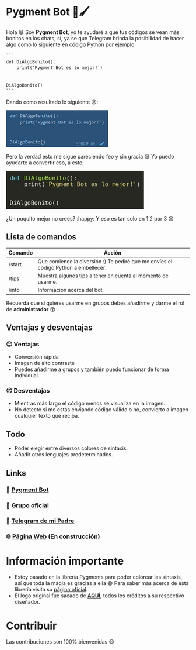 # Pygment Bot :robot::paintbrush:
Hola :smile: Soy **Pygment Bot**, yo te ayudaré a que tus códigos se vean más bonitos en los chats, sí, ya se que Telegram brinda la posibilidad de hacer algo como lo siguiente en código Python por ejemplo:

```
​```
def DiAlgoBonito():
    print('Pygment Bot es lo mejor!')


DiAlgoBonito()
​```
```

Dando como resultado lo siguiente :neutral_face::

![ugly_message](imagenes/ugly_message.png)

Pero la verdad esto me sigue pareciendo feo y sin gracia :sweat_smile: Yo puedo ayudarte a convertir eso, a esto:

![pygmentbot_result](imagenes/pygmentbot_result.jpg)

¿Un poquito mejor no crees? :happy: Y eso es tan solo en 1 2 por 3 :sunglasses:



## Lista de comandos

| Comando | Acción                                                       |
| ------- | ------------------------------------------------------------ |
| /start  | Que comience la diversión :) Te pediré que me envíes el código Python a embellecer. |
| /tips   | Muestra algunos tips a tener en cuenta al momento de usarme. |
| /info   | Información acerca del bot.                                  |

Recuerda que si quieres usarme en grupos debes añadirme y darme el rol de **administrador** :kissing_smiling_eyes:



## Ventajas y desventajas

### :blush: Ventajas

* Conversión rápida
* Imagen de alto contraste
* Puedes añadirme a grupos y también puedo funcionar de forma individual.

### :cry: Desventajas

* Mientras más largo el código menos se visualiza en la imagen.
* No detecto si me estás enviando código válido o no, convierto a imagen cualquier texto que reciba.



## Todo

* Poder elegir entre diversos colores de sintaxis.
* Añadir otros lenguajes predeterminados.



## Links

### :robot: [Pygment Bot​](https://t.me/Pygment_Bot)

### :handshake: [Grupo oficial](https://t.me/joinchat/czBq66CiVT82Yzgx)

### :man: [Telegram de mi Padre](https://t.me/jalkhov)

### :globe_with_meridians: [Página Web](https://jalkhov.github.io/pygment-bot) (En construcción)



# Información importante

* Estoy basado en la librería Pygments para poder colorear las sintaxis, así que toda la magia es gracias a ella :smile: Para saber más acerca de esta librería visita su [página oficial](https://pygments.org).
* El logo original fue sacado de **[AQUÍ](https://iconarchive.com/show/avatars-icons-by-diversity-avatars/robot-02-icon.html)**, todos los créditos a su respectivo diseñador.



# Contribuir

Las contribuciones son 100% bienvenidas :smile: